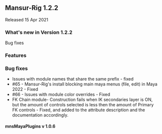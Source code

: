 ## Mansur-Rig 1.2.2

Released 15 Apr 2021

### What's new in Version 1.2.2
Bug fixes 

### Features

### Bug fixes
- Issues with module names that share the same prefix - fixed
- \#65 - Mansur-Rig's install blocking main maya menus (file, edit) in Maya 2022 - Fixed
- \#66 - Issues with module color overrides - Fixed
- FK Chain module- Construction fails when IK secondaries layer is ON, but the amount of controls selected is less then the amount of Primary FK controls - Fixed, and added to the attribute description and the documentation accordingly.

#### mnsMayaPlugins v 1.0.6